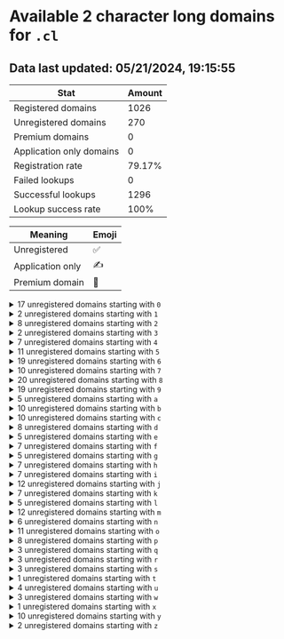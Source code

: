 # Available 2 character long domains for `.cl`

## Data last updated: 05/21/2024, 19:15:55

|Stat|Amount|
|--|--|
|Registered domains|1026|
|Unregistered domains|270|
|Premium domains|0|
|Application only domains|0|
|Registration rate|79.17%|
|Failed lookups|0|
|Successful lookups|1296|
|Lookup success rate|100%|


|Meaning|Emoji|
|--|--|
|Unregistered|:white_check_mark:|
|Application only|:writing_hand:|
|Premium domain|:gem:|

<details>
<summary>17 unregistered domains starting with <bold><code>0</code></bold></summary>

|Type|Domain|
|--|--|
|:white_check_mark:|`0a.cl`|
|:white_check_mark:|`0b.cl`|
|:white_check_mark:|`0c.cl`|
|:white_check_mark:|`0d.cl`|
|:white_check_mark:|`0e.cl`|
|:white_check_mark:|`0f.cl`|
|:white_check_mark:|`0h.cl`|
|:white_check_mark:|`0i.cl`|
|:white_check_mark:|`0j.cl`|
|:white_check_mark:|`0l.cl`|
|:white_check_mark:|`0m.cl`|
|:white_check_mark:|`0r.cl`|
|:white_check_mark:|`0t.cl`|
|:white_check_mark:|`0u.cl`|
|:white_check_mark:|`0v.cl`|
|:white_check_mark:|`0w.cl`|
|:white_check_mark:|`0y.cl`|
</details>
<details>
<summary>2 unregistered domains starting with <bold><code>1</code></bold></summary>

|Type|Domain|
|--|--|
|:white_check_mark:|`1f.cl`|
|:white_check_mark:|`1j.cl`|
</details>
<details>
<summary>8 unregistered domains starting with <bold><code>2</code></bold></summary>

|Type|Domain|
|--|--|
|:white_check_mark:|`2j.cl`|
|:white_check_mark:|`2l.cl`|
|:white_check_mark:|`2q.cl`|
|:white_check_mark:|`2s.cl`|
|:white_check_mark:|`2t.cl`|
|:white_check_mark:|`2v.cl`|
|:white_check_mark:|`2y.cl`|
|:white_check_mark:|`2z.cl`|
</details>
<details>
<summary>2 unregistered domains starting with <bold><code>3</code></bold></summary>

|Type|Domain|
|--|--|
|:white_check_mark:|`3o.cl`|
|:white_check_mark:|`3y.cl`|
</details>
<details>
<summary>7 unregistered domains starting with <bold><code>4</code></bold></summary>

|Type|Domain|
|--|--|
|:white_check_mark:|`4b.cl`|
|:white_check_mark:|`4j.cl`|
|:white_check_mark:|`4o.cl`|
|:white_check_mark:|`4q.cl`|
|:white_check_mark:|`4w.cl`|
|:white_check_mark:|`4y.cl`|
|:white_check_mark:|`4z.cl`|
</details>
<details>
<summary>11 unregistered domains starting with <bold><code>5</code></bold></summary>

|Type|Domain|
|--|--|
|:white_check_mark:|`5a.cl`|
|:white_check_mark:|`5b.cl`|
|:white_check_mark:|`5c.cl`|
|:white_check_mark:|`5i.cl`|
|:white_check_mark:|`5j.cl`|
|:white_check_mark:|`5o.cl`|
|:white_check_mark:|`5u.cl`|
|:white_check_mark:|`5v.cl`|
|:white_check_mark:|`5w.cl`|
|:white_check_mark:|`5y.cl`|
|:white_check_mark:|`5z.cl`|
</details>
<details>
<summary>19 unregistered domains starting with <bold><code>6</code></bold></summary>

|Type|Domain|
|--|--|
|:white_check_mark:|`6a.cl`|
|:white_check_mark:|`6d.cl`|
|:white_check_mark:|`6e.cl`|
|:white_check_mark:|`6f.cl`|
|:white_check_mark:|`6h.cl`|
|:white_check_mark:|`6i.cl`|
|:white_check_mark:|`6j.cl`|
|:white_check_mark:|`6l.cl`|
|:white_check_mark:|`6m.cl`|
|:white_check_mark:|`6n.cl`|
|:white_check_mark:|`6o.cl`|
|:white_check_mark:|`6p.cl`|
|:white_check_mark:|`6q.cl`|
|:white_check_mark:|`6r.cl`|
|:white_check_mark:|`6t.cl`|
|:white_check_mark:|`6u.cl`|
|:white_check_mark:|`6v.cl`|
|:white_check_mark:|`6y.cl`|
|:white_check_mark:|`6z.cl`|
</details>
<details>
<summary>10 unregistered domains starting with <bold><code>7</code></bold></summary>

|Type|Domain|
|--|--|
|:white_check_mark:|`7h.cl`|
|:white_check_mark:|`7i.cl`|
|:white_check_mark:|`7j.cl`|
|:white_check_mark:|`7n.cl`|
|:white_check_mark:|`7o.cl`|
|:white_check_mark:|`7p.cl`|
|:white_check_mark:|`7u.cl`|
|:white_check_mark:|`7v.cl`|
|:white_check_mark:|`7w.cl`|
|:white_check_mark:|`7y.cl`|
</details>
<details>
<summary>20 unregistered domains starting with <bold><code>8</code></bold></summary>

|Type|Domain|
|--|--|
|:white_check_mark:|`8b.cl`|
|:white_check_mark:|`8c.cl`|
|:white_check_mark:|`8e.cl`|
|:white_check_mark:|`8f.cl`|
|:white_check_mark:|`8h.cl`|
|:white_check_mark:|`8j.cl`|
|:white_check_mark:|`8l.cl`|
|:white_check_mark:|`8m.cl`|
|:white_check_mark:|`8n.cl`|
|:white_check_mark:|`8o.cl`|
|:white_check_mark:|`8p.cl`|
|:white_check_mark:|`8q.cl`|
|:white_check_mark:|`8r.cl`|
|:white_check_mark:|`8s.cl`|
|:white_check_mark:|`8t.cl`|
|:white_check_mark:|`8u.cl`|
|:white_check_mark:|`8v.cl`|
|:white_check_mark:|`8w.cl`|
|:white_check_mark:|`8y.cl`|
|:white_check_mark:|`8z.cl`|
</details>
<details>
<summary>19 unregistered domains starting with <bold><code>9</code></bold></summary>

|Type|Domain|
|--|--|
|:white_check_mark:|`9b.cl`|
|:white_check_mark:|`9c.cl`|
|:white_check_mark:|`9d.cl`|
|:white_check_mark:|`9e.cl`|
|:white_check_mark:|`9f.cl`|
|:white_check_mark:|`9h.cl`|
|:white_check_mark:|`9i.cl`|
|:white_check_mark:|`9j.cl`|
|:white_check_mark:|`9l.cl`|
|:white_check_mark:|`9m.cl`|
|:white_check_mark:|`9n.cl`|
|:white_check_mark:|`9o.cl`|
|:white_check_mark:|`9q.cl`|
|:white_check_mark:|`9t.cl`|
|:white_check_mark:|`9v.cl`|
|:white_check_mark:|`9w.cl`|
|:white_check_mark:|`9x.cl`|
|:white_check_mark:|`9y.cl`|
|:white_check_mark:|`9z.cl`|
</details>
<details>
<summary>5 unregistered domains starting with <bold><code>a</code></bold></summary>

|Type|Domain|
|--|--|
|:white_check_mark:|`a8.cl`|
|:white_check_mark:|`au.cl`|
|:white_check_mark:|`av.cl`|
|:white_check_mark:|`ay.cl`|
|:white_check_mark:|`az.cl`|
</details>
<details>
<summary>10 unregistered domains starting with <bold><code>b</code></bold></summary>

|Type|Domain|
|--|--|
|:white_check_mark:|`b0.cl`|
|:white_check_mark:|`b5.cl`|
|:white_check_mark:|`b6.cl`|
|:white_check_mark:|`b7.cl`|
|:white_check_mark:|`bf.cl`|
|:white_check_mark:|`bi.cl`|
|:white_check_mark:|`bn.cl`|
|:white_check_mark:|`bp.cl`|
|:white_check_mark:|`bs.cl`|
|:white_check_mark:|`bt.cl`|
</details>
<details>
<summary>10 unregistered domains starting with <bold><code>c</code></bold></summary>

|Type|Domain|
|--|--|
|:white_check_mark:|`c0.cl`|
|:white_check_mark:|`c6.cl`|
|:white_check_mark:|`c7.cl`|
|:white_check_mark:|`c8.cl`|
|:white_check_mark:|`cc.cl`|
|:white_check_mark:|`cd.cl`|
|:white_check_mark:|`cl.cl`|
|:white_check_mark:|`cr.cl`|
|:white_check_mark:|`cy.cl`|
|:white_check_mark:|`cz.cl`|
</details>
<details>
<summary>8 unregistered domains starting with <bold><code>d</code></bold></summary>

|Type|Domain|
|--|--|
|:white_check_mark:|`d9.cl`|
|:white_check_mark:|`db.cl`|
|:white_check_mark:|`dc.cl`|
|:white_check_mark:|`dd.cl`|
|:white_check_mark:|`de.cl`|
|:white_check_mark:|`dh.cl`|
|:white_check_mark:|`dp.cl`|
|:white_check_mark:|`dx.cl`|
</details>
<details>
<summary>5 unregistered domains starting with <bold><code>e</code></bold></summary>

|Type|Domain|
|--|--|
|:white_check_mark:|`e0.cl`|
|:white_check_mark:|`e9.cl`|
|:white_check_mark:|`ee.cl`|
|:white_check_mark:|`em.cl`|
|:white_check_mark:|`ev.cl`|
</details>
<details>
<summary>7 unregistered domains starting with <bold><code>f</code></bold></summary>

|Type|Domain|
|--|--|
|:white_check_mark:|`f0.cl`|
|:white_check_mark:|`f1.cl`|
|:white_check_mark:|`f2.cl`|
|:white_check_mark:|`f6.cl`|
|:white_check_mark:|`f9.cl`|
|:white_check_mark:|`fe.cl`|
|:white_check_mark:|`fj.cl`|
</details>
<details>
<summary>5 unregistered domains starting with <bold><code>g</code></bold></summary>

|Type|Domain|
|--|--|
|:white_check_mark:|`g5.cl`|
|:white_check_mark:|`gc.cl`|
|:white_check_mark:|`gd.cl`|
|:white_check_mark:|`gk.cl`|
|:white_check_mark:|`gl.cl`|
</details>
<details>
<summary>7 unregistered domains starting with <bold><code>h</code></bold></summary>

|Type|Domain|
|--|--|
|:white_check_mark:|`h3.cl`|
|:white_check_mark:|`h5.cl`|
|:white_check_mark:|`h7.cl`|
|:white_check_mark:|`he.cl`|
|:white_check_mark:|`hj.cl`|
|:white_check_mark:|`hq.cl`|
|:white_check_mark:|`hw.cl`|
</details>
<details>
<summary>7 unregistered domains starting with <bold><code>i</code></bold></summary>

|Type|Domain|
|--|--|
|:white_check_mark:|`i9.cl`|
|:white_check_mark:|`id.cl`|
|:white_check_mark:|`ie.cl`|
|:white_check_mark:|`ih.cl`|
|:white_check_mark:|`in.cl`|
|:white_check_mark:|`io.cl`|
|:white_check_mark:|`it.cl`|
</details>
<details>
<summary>12 unregistered domains starting with <bold><code>j</code></bold></summary>

|Type|Domain|
|--|--|
|:white_check_mark:|`j0.cl`|
|:white_check_mark:|`j5.cl`|
|:white_check_mark:|`j6.cl`|
|:white_check_mark:|`j7.cl`|
|:white_check_mark:|`j8.cl`|
|:white_check_mark:|`ja.cl`|
|:white_check_mark:|`jd.cl`|
|:white_check_mark:|`jf.cl`|
|:white_check_mark:|`jh.cl`|
|:white_check_mark:|`jq.cl`|
|:white_check_mark:|`jr.cl`|
|:white_check_mark:|`jw.cl`|
</details>
<details>
<summary>7 unregistered domains starting with <bold><code>k</code></bold></summary>

|Type|Domain|
|--|--|
|:white_check_mark:|`k0.cl`|
|:white_check_mark:|`k2.cl`|
|:white_check_mark:|`k3.cl`|
|:white_check_mark:|`k4.cl`|
|:white_check_mark:|`k6.cl`|
|:white_check_mark:|`kl.cl`|
|:white_check_mark:|`kr.cl`|
</details>
<details>
<summary>5 unregistered domains starting with <bold><code>l</code></bold></summary>

|Type|Domain|
|--|--|
|:white_check_mark:|`l3.cl`|
|:white_check_mark:|`l6.cl`|
|:white_check_mark:|`l8.cl`|
|:white_check_mark:|`ld.cl`|
|:white_check_mark:|`lz.cl`|
</details>
<details>
<summary>12 unregistered domains starting with <bold><code>m</code></bold></summary>

|Type|Domain|
|--|--|
|:white_check_mark:|`m1.cl`|
|:white_check_mark:|`m6.cl`|
|:white_check_mark:|`m7.cl`|
|:white_check_mark:|`m8.cl`|
|:white_check_mark:|`md.cl`|
|:white_check_mark:|`mk.cl`|
|:white_check_mark:|`ml.cl`|
|:white_check_mark:|`mq.cl`|
|:white_check_mark:|`mv.cl`|
|:white_check_mark:|`mx.cl`|
|:white_check_mark:|`my.cl`|
|:white_check_mark:|`mz.cl`|
</details>
<details>
<summary>6 unregistered domains starting with <bold><code>n</code></bold></summary>

|Type|Domain|
|--|--|
|:white_check_mark:|`n1.cl`|
|:white_check_mark:|`n7.cl`|
|:white_check_mark:|`nb.cl`|
|:white_check_mark:|`ng.cl`|
|:white_check_mark:|`nq.cl`|
|:white_check_mark:|`nr.cl`|
</details>
<details>
<summary>11 unregistered domains starting with <bold><code>o</code></bold></summary>

|Type|Domain|
|--|--|
|:white_check_mark:|`o1.cl`|
|:white_check_mark:|`o6.cl`|
|:white_check_mark:|`o8.cl`|
|:white_check_mark:|`o9.cl`|
|:white_check_mark:|`of.cl`|
|:white_check_mark:|`og.cl`|
|:white_check_mark:|`op.cl`|
|:white_check_mark:|`oq.cl`|
|:white_check_mark:|`ot.cl`|
|:white_check_mark:|`ow.cl`|
|:white_check_mark:|`oy.cl`|
</details>
<details>
<summary>8 unregistered domains starting with <bold><code>p</code></bold></summary>

|Type|Domain|
|--|--|
|:white_check_mark:|`p2.cl`|
|:white_check_mark:|`p3.cl`|
|:white_check_mark:|`p7.cl`|
|:white_check_mark:|`pn.cl`|
|:white_check_mark:|`po.cl`|
|:white_check_mark:|`pv.cl`|
|:white_check_mark:|`py.cl`|
|:white_check_mark:|`pz.cl`|
</details>
<details>
<summary>3 unregistered domains starting with <bold><code>q</code></bold></summary>

|Type|Domain|
|--|--|
|:white_check_mark:|`q0.cl`|
|:white_check_mark:|`q8.cl`|
|:white_check_mark:|`qq.cl`|
</details>
<details>
<summary>3 unregistered domains starting with <bold><code>r</code></bold></summary>

|Type|Domain|
|--|--|
|:white_check_mark:|`r0.cl`|
|:white_check_mark:|`rq.cl`|
|:white_check_mark:|`rz.cl`|
</details>
<details>
<summary>3 unregistered domains starting with <bold><code>s</code></bold></summary>

|Type|Domain|
|--|--|
|:white_check_mark:|`s0.cl`|
|:white_check_mark:|`s5.cl`|
|:white_check_mark:|`s8.cl`|
</details>
<details>
<summary>1 unregistered domains starting with <bold><code>t</code></bold></summary>

|Type|Domain|
|--|--|
|:white_check_mark:|`t4.cl`|
</details>
<details>
<summary>4 unregistered domains starting with <bold><code>u</code></bold></summary>

|Type|Domain|
|--|--|
|:white_check_mark:|`u0.cl`|
|:white_check_mark:|`u6.cl`|
|:white_check_mark:|`u8.cl`|
|:white_check_mark:|`u9.cl`|
</details>
<details>
<summary>3 unregistered domains starting with <bold><code>w</code></bold></summary>

|Type|Domain|
|--|--|
|:white_check_mark:|`w4.cl`|
|:white_check_mark:|`w5.cl`|
|:white_check_mark:|`w6.cl`|
</details>
<details>
<summary>1 unregistered domains starting with <bold><code>x</code></bold></summary>

|Type|Domain|
|--|--|
|:white_check_mark:|`x5.cl`|
</details>
<details>
<summary>10 unregistered domains starting with <bold><code>y</code></bold></summary>

|Type|Domain|
|--|--|
|:white_check_mark:|`y0.cl`|
|:white_check_mark:|`y4.cl`|
|:white_check_mark:|`y5.cl`|
|:white_check_mark:|`y6.cl`|
|:white_check_mark:|`y8.cl`|
|:white_check_mark:|`y9.cl`|
|:white_check_mark:|`yq.cl`|
|:white_check_mark:|`ys.cl`|
|:white_check_mark:|`yt.cl`|
|:white_check_mark:|`yu.cl`|
</details>
<details>
<summary>2 unregistered domains starting with <bold><code>z</code></bold></summary>

|Type|Domain|
|--|--|
|:white_check_mark:|`z6.cl`|
|:white_check_mark:|`z9.cl`|
</details>